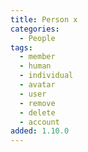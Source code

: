 ```yaml
---
title: Person x
categories:
  - People
tags:
  - member
  - human
  - individual
  - avatar
  - user
  - remove
  - delete
  - account
added: 1.10.0
---
```

